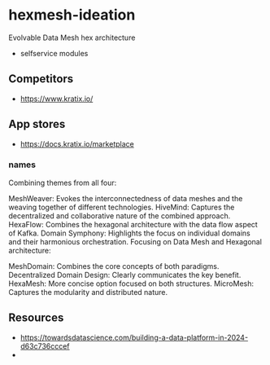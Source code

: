 # hexmesh-ideation

Evolvable Data Mesh hex architecture

- selfservice modules

## Competitors
- https://www.kratix.io/

## App stores
- https://docs.kratix.io/marketplace


### names


Combining themes from all four:

MeshWeaver: Evokes the interconnectedness of data meshes and the weaving together of different technologies.
HiveMind: Captures the decentralized and collaborative nature of the combined approach.
HexaFlow: Combines the hexagonal architecture with the data flow aspect of Kafka.
Domain Symphony: Highlights the focus on individual domains and their harmonious orchestration.
Focusing on Data Mesh and Hexagonal architecture:

MeshDomain: Combines the core concepts of both paradigms.
Decentralized Domain Design: Clearly communicates the key benefit.
HexaMesh: More concise option focused on both structures.
MicroMesh: Captures the modularity and distributed nature.

## Resources

- https://towardsdatascience.com/building-a-data-platform-in-2024-d63c736cccef
- 




